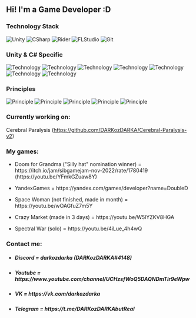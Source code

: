 ## Hi! I'm a Game Developer :D

### Technology Stack

![Unity](https://img.shields.io/badge/-Unity-090909?style=for-the-badge&logo=unity)
![CSharp](https://img.shields.io/badge/-CSharp-090909?style=for-the-badge&logo=csharp&logoColor=37E1FF)
![Rider](https://img.shields.io/badge/-Rider-090909?style=for-the-badge&logo=rider&logoColor=FF8F2D)
![FLStudio](https://img.shields.io/badge/-FL%20studio%20-090909?style=for-the-badge&logo=Apple%20Music)
![Git](https://img.shields.io/badge/-Git-090909?style=for-the-badge&logo=Git)

### Unity & C# Specific 

![Technology](https://img.shields.io/badge/-Addressables-090909?style=for-the-badge)
![Technology](https://img.shields.io/badge/-LINQ-090909?style=for-the-badge)
![Technology](https://img.shields.io/badge/-Odin-090909?style=for-the-badge)
![Technology](https://img.shields.io/badge/-Async-090909?style=for-the-badge)
![Technology](https://img.shields.io/badge/-UniRx-090909?style=for-the-badge)
![Technology](https://img.shields.io/badge/-Zenject-090909?style=for-the-badge)
![Technology](https://img.shields.io/badge/-Entitas-090909?style=for-the-badge)

### Principles 
![Principle](https://img.shields.io/badge/-SOLID-090909?style=for-the-badge)
![Principle](https://img.shields.io/badge/-GRASP-090909?style=for-the-badge)
![Principle](https://img.shields.io/badge/-KISS-090909?style=for-the-badge)
![Principle](https://img.shields.io/badge/-DRY-090909?style=for-the-badge)
![Principle](https://img.shields.io/badge/-LOD-090909?style=for-the-badge)


### Currently working on:
Cerebral Paralysis (https://github.com/DARKozDARKA/Cerebral-Paralysis-v2)

### My games:
- <p> Doom for Grandma ("Silly hat" nomination winner) = https://itch.io/jam/sibgamejam-nov-2022/rate/1780419 (https://youtu.be/YFmkGZuaw8Y)
- <p> YandexGames = https://yandex.com/games/developer?name=DoubleD
- <p> Space Woman (not finished, made in month) = https://youtu.be/wOAGfuZ7m5Y
- <p> Crazy Market (made in 3 days) = https://youtu.be/W5lYZKV8HGA
- <p> Spectral War (solo) = https://youtu.be/4iLue_4h4wQ

  
### Contact me:
- <h5> Discord = darkozdarka (DARKozDARKA#4148) </h5>
- <h5> Youtube = https://www.youtube.com/channel/UCHzsfWoQ5DAQNDmTir9eWpw </h5>
- <h5> VK = https://vk.com/darkozdarka </h5>
- <h5> Telegram = https://t.me/DARKozDARKAbutReal </h5>
